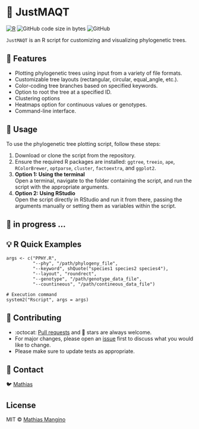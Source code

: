 # :tanabata_tree: JustMAQT

[![R](https://img.shields.io/badge/R-276DC3?style=for-the-badge&logo=R&logoColor=white&labelColor=101010)](https://www.r-project.org/about.html)
![GitHub code size in bytes](https://img.shields.io/github/languages/code-size/mathiashole/JustMAQT?style=for-the-badge&labelColor=101010&color=white)
![GitHub](https://img.shields.io/github/license/mathiashole/GScissors?color=%23179287&style=for-the-badge&logoColor=white&labelColor=101010)

`JustMAQT` is an R script for customizing and visualizing phylogenetic trees.

## :book: Features

-   Plotting phylogenetic trees using input from a variety of file formats.
-   Customizable tree layouts (rectangular, circular, equal_angle, etc.).
-   Color-coding tree branches based on specified keywords.
-   Option to root the tree at a specified ID.
-   Clustering options 
-   Heatmaps option for continuous values or genotypes.
-   Command-line interface.

## :wrench: Usage

To use the phylogenetic tree plotting script, follow these steps:

1. Download or clone the script from the repository.
2. Ensure the required R packages are installed: `ggtree`, `treeio`, `ape`, `RColorBrewer`, `optparse`, `cluster`, `factoextra`, and `ggplot2`.
3. **Option 1: Using the terminal**  
   Open a terminal, navigate to the folder containing the script, and run the script with the appropriate arguments.
4. **Option 2: Using RStudio**  
   Open the script directly in RStudio and run it from there, passing the arguments manually or setting them as variables within the script.

## :hammer: in progress ...

## :bulb: R Quick Examples

```{r, eval = FALSE}
args <- c("PPHY.R",
          "--phy", "/path/phylogeny_file",
          "--keyword", shQuote("species1 species2 species4"),
          "--layout", "roundrect",
          "--genotype", "/path/genotype_data_file",
          "--countineous", "/path/contineous_data_file")

# Execution command
system2("Rscript", args = args)
```

## :sparkling_heart: Contributing

- :octocat: [Pull requests](https://github.com/mathiashole/JustMAQT/pulls) and :star2: stars are always welcome.
- For major changes, please open an [issue](https://github.com/mathiashole/JustMAQT/issues) first to discuss what you would like to change.
- Please make sure to update tests as appropriate.

## :mega: Contact

:bird: [Mathias](https://twitter.com/joaquinmangino)

## License
MIT &copy; [Mathias Mangino](https://github.com/mathiashole)